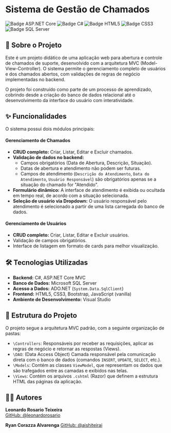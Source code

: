 # Sistema de Gestão de Chamados

![Badge ASP.NET Core](https://img.shields.io/badge/ASP.NET_Core-512BD4?style=for-the-badge&logo=dotnet&logoColor=white)
![Badge C#](https://img.shields.io/badge/C%23-239120?style=for-the-badge&logo=c-sharp&logoColor=white)
![Badge HTML5](https://img.shields.io/badge/HTML5-E34F26?style=for-the-badge&logo=html5&logoColor=white)
![Badge CSS3](https://img.shields.io/badge/CSS3-1572B6?style=for-the-badge&logo=css3&logoColor=white)
![Badge SQL Server](https://img.shields.io/badge/Microsoft_SQL_Server-CC2927?style=for-the-badge&logo=microsoft-sql-server&logoColor=white)

## 📖 Sobre o Projeto

Este é um projeto didático de uma aplicação web para abertura e controle de chamados de suporte, desenvolvido com a arquitetura MVC (Model-View-Controller). O sistema permite o gerenciamento completo de usuários e dos chamados abertos, com validações de regras de negócio implementadas no backend.

O projeto foi construído como parte de um processo de aprendizado, cobrindo desde a criação do banco de dados relacional até o desenvolvimento da interface do usuário com interatividade.

## ✨ Funcionalidades

O sistema possui dois módulos principais:

#### Gerenciamento de Chamados
- **CRUD completo:** Criar, Listar, Editar e Excluir chamados.
- **Validação de dados no backend:**
  - Campos obrigatórios (Data de Abertura, Descrição, Situação).
  - Datas de abertura e atendimento não podem ser futuras.
  - Campos de atendimento (`Descrição do Atendimento`, `Data do Atendimento`, `Usuário Responsável`) são obrigatórios apenas se a situação do chamado for "Atendido".
- **Formulário dinâmico:** A interface de atendimento é exibida ou ocultada em tempo real, de acordo com a situação selecionada.
- **Seleção de usuário via Dropdown:** O usuário responsável pelo atendimento é selecionado a partir de uma lista carregada do banco de dados.

#### Gerenciamento de Usuários
- **CRUD completo:** Criar, Listar, Editar e Excluir usuários.
- Validação de campos obrigatórios.
- Interface de listagem em formato de cards para melhor visualização.

## 🛠️ Tecnologias Utilizadas

- **Backend:** C#, ASP.NET Core MVC
- **Banco de Dados:** Microsoft SQL Server
- **Acesso a Dados:** ADO.NET (`System.Data.SqlClient`)
- **Frontend:** HTML5, CSS3, Bootstrap, JavaScript (vanilla)
- **Ambiente de Desenvolvimento:** Visual Studio

## 📁 Estrutura do Projeto

O projeto segue a arquitetura MVC padrão, com a seguinte organização de pastas:
- `\Controllers`: Responsáveis por receber as requisições, aplicar as regras de negócio e retornar as respostas (Views).
- `\DAO`: (Data Access Object) Camada responsável pela comunicação direta com o banco de dados (comandos `INSERT`, `UPDATE`, `SELECT`, etc.).
- `\Models`: Contém as classes `ViewModel`, que representam os dados que são trafegados entre as camadas e exibidos nas telas.
- `\Views`: Contém os arquivos `.cshtml` (Razor) que definem a estrutura HTML das páginas da aplicação.

## 🙋‍♂️ Autores

**Leonardo Rosario Teixeira**  
[GitHub: @leonardorosario](https://github.com/leonardorosario)

**Ryan Corazza Alvarenga** 
[GitHub: @aishiteirai](https://github.com/aishiteirai)
